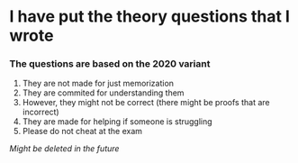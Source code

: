 # I have put the theory questions that I wrote
### The questions are based on the 2020 variant

1. They are not made for just memorization
2. They are commited for understanding them 
3. However, they might not be correct (there might be proofs that are incorrect)
4. They are made for helping if someone is struggling
5. Please do not cheat at the exam


*Might be deleted in the future*
